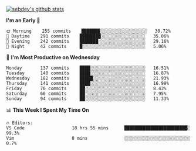 [![sebdev's github stats](https://github-readme-stats.vercel.app/api?username=sebdeveloper6952&theme=vue-dark)](https://github.com/anuraghazra/github-readme-stats)
<!--START_SECTION:waka-->
**I'm an Early 🐤** 

```text
🌞 Morning    255 commits    ███████░░░░░░░░░░░░░░░░░░   30.72% 
🌆 Daytime    291 commits    ████████░░░░░░░░░░░░░░░░░   35.06% 
🌃 Evening    242 commits    ███████░░░░░░░░░░░░░░░░░░   29.16% 
🌙 Night      42 commits     █░░░░░░░░░░░░░░░░░░░░░░░░   5.06%

```
📅 **I'm Most Productive on Wednesday** 

```text
Monday       137 commits    ████░░░░░░░░░░░░░░░░░░░░░   16.51% 
Tuesday      140 commits    ████░░░░░░░░░░░░░░░░░░░░░   16.87% 
Wednesday    182 commits    █████░░░░░░░░░░░░░░░░░░░░   21.93% 
Thursday     141 commits    ████░░░░░░░░░░░░░░░░░░░░░   16.99% 
Friday       70 commits     ██░░░░░░░░░░░░░░░░░░░░░░░   8.43% 
Saturday     66 commits     ██░░░░░░░░░░░░░░░░░░░░░░░   7.95% 
Sunday       94 commits     ██░░░░░░░░░░░░░░░░░░░░░░░   11.33%

```


📊 **This Week I Spent My Time On** 

```text
🔥 Editors: 
VS Code                  18 hrs 55 mins      ████████████████████████░   99.3% 
Vim                      8 mins              ░░░░░░░░░░░░░░░░░░░░░░░░░   0.7%

```


<!--END_SECTION:waka-->
